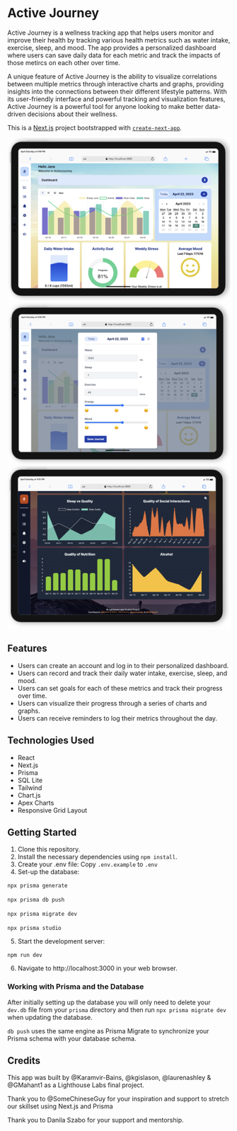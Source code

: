 # Active Journey
Active Journey is a wellness tracking app that helps users monitor and improve their health by tracking various health metrics such as water intake, exercise, sleep, and mood. The app provides a personalized dashboard where users can save daily data for each metric and track the impacts of those metircs on each other over time. 

A unique feature of Active Journey is the ability to visualize correlations between multiple metrics through interactive charts and graphs, providing insights into the connections between their different lifestyle patterns. With its user-friendly interface and powerful tracking and visualization features, Active Journey is a powerful tool for anyone looking to make better data-driven decisions about their wellness.

This is a [Next.js](https://nextjs.org/) project bootstrapped with [`create-next-app`](https://github.com/vercel/next.js/tree/canary/packages/create-next-app).

![AJ Dashboard](/public/aj-dashboard.png)
![AJ Journal UI](/public/aj-journal-ui.png)
![Dark Mode Dashboard](/public/aj-dark-mode.png)

## Features
* Users can create an account and log in to their personalized dashboard.
* Users can record and track their daily water intake, exercise, sleep, and mood.
* Users can set goals for each of these metrics and track their progress over time.
* Users can visualize their progress through a series of charts and graphs.
* Users can receive reminders to log their metrics throughout the day.

## Technologies Used
* React
* Next.js
* Prisma
* SQL Lite
* Tailwind
* Chart.js
* Apex Charts
* Responsive Grid Layout

## Getting Started
1. Clone this repository.
2. Install the necessary dependencies using `npm install`.
3. Create your .env file:
Copy `.env.example` to `.env`
4. Set-up the database:
```
npx prisma generate

npx prisma db push

npx prisma migrate dev

npx prisma studio
```
5. Start the development server:
```
npm run dev
```
6. Navigate to http://localhost:3000 in your web browser.

### Working with Prisma and the Database

After initially setting up the database you will only need to delete your `dev.db` file from your `prisma` directory and then run `npx prisma migrate dev` when updating the database. 

`db push` uses the same engine as Prisma Migrate to synchronize your Prisma schema with your database schema.


## Credits
This app was built by @Karamvir-Bains, @kgislason, @laurenashley & @GMahant1 as a Lighthouse Labs final project.

Thank you to @SomeChineseGuy for your inspiration and support to stretch our skillset using Next.js and Prisma

Thank you to Danila Szabo for your support and mentorship.